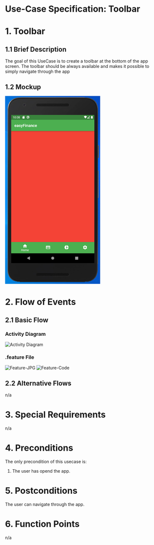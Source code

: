 # Use-Case Specification: Toolbar
# 1. Toolbar

## 1.1 Brief Description

The goal of this UseCase is to create a toolbar at the bottom of the app screen.
The toolbar should be always available and makes it possible to simply navigate through the app

## 1.2 Mockup
![Toolbar1](./Home-toolbar.png)

# 2. Flow of Events

## 2.1 Basic Flow

### Activity Diagram
![Activity Diagram]()

### .feature File
![Feature-JPG]()
![Feature-Code]()


## 2.2 Alternative Flows
n/a

# 3. Special Requirements
n/a

# 4. Preconditions
The only precondition of this usecase is:

 1. The user has opend the app.

# 5. Postconditions
The user can navigate through the  app.

# 6. Function Points
n/a
